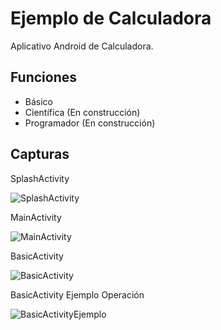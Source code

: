 # Ejemplo de Calculadora

Aplicativo Android de Calculadora.

## Funciones
* Básico
* Científica (En construcción)
* Programador (En construcción)

## Capturas

SplashActivity

![SplashActivity](splash.jpg)

MainActivity

![MainActivity](main.jpg)

BasicActivity

![BasicActivity](calcBasica.jpg)

BasicActivity Ejemplo Operación

![BasicActivityEjemplo](calcBasicaEjemplo.jpg)